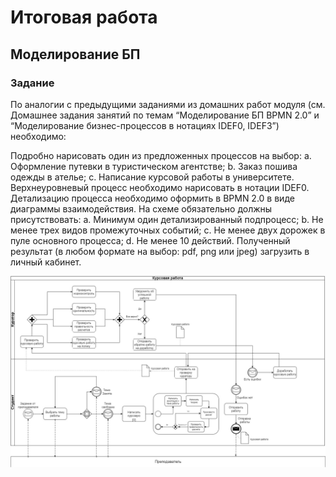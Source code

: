 # Итоговая работа

## Моделирование БП

### Задание
По аналогии с предыдущими заданиями из домашних работ модуля (см. Домашнее задания занятий по темам “Моделирование БП BPMN 2.0” и “Моделирование бизнес-процессов в нотациях IDEF0, IDEF3”) необходимо:

Подробно нарисовать один из предложенных процессов на выбор:
a. Оформление путевки в туристическом агентстве;
b. Заказ пошива одежды в ателье;
c. Написание курсовой работы в университете.
Верхнеуровневый процесс необходимо нарисовать в нотации IDEF0.
Детализацию процесса необходимо оформить в BPMN 2.0 в виде диаграммы взаимодействия.
На схеме обязательно должны присутствовать:
a. Минимум один детализированный подпроцесс;
b. Не менее трех видов промежуточных событий;
c. Не менее двух дорожек в пуле основного процесса;
d. Не менее 10 действий.
Полученный результат (в любом формате на выбор: pdf, png или jpeg) загрузить в личный кабинет.

![Скриншот](BMPN.jpg)
